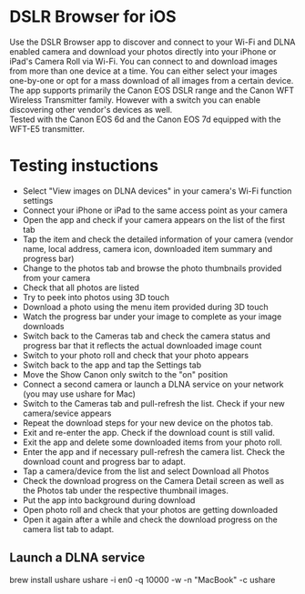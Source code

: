 # DSLR Browser for iOS

Use the DSLR Browser app to discover and connect to your Wi-Fi and DLNA enabled camera and download your photos directly into your iPhone or iPad's Camera Roll via Wi-Fi. 
You can connect to and download images from more than one device at a time. 
You can either select your images one-by-one or opt for a mass download of all images from a certain device.
The app supports primarily the Canon EOS DSLR range and the Canon WFT Wireless Transmitter family.
However with a switch you can enable discovering other vendor's devices as well.   
Tested with the Canon EOS 6d and the Canon EOS 7d equipped with the WFT-E5 transmitter.

# Testing instuctions

- Select "View images on DLNA devices" in your camera's Wi-Fi function settings
- Connect your iPhone or iPad to the same access point as your camera 
- Open the app and check if your camera appears on the list of the first tab
- Tap the item and check the detailed information of your camera (vendor name, local address, camera icon, downloaded item summary and progress bar)
- Change to the photos tab and browse the photo thumbnails provided from your camera
- Check that all photos are listed
- Try to peek into photos using 3D touch
- Download a photo using the menu item provided during 3D touch
- Watch the progress bar under your image to complete as your image downloads
- Switch back to the Cameras tab and check the camera status and progress bar that it reflects the actual downloaded image count 
- Switch to your photo roll and check that your photo appears
- Switch back to the app and tap the Settings tab 
- Move the Show Canon only switch to the "on" position
- Connect a second camera or launch a DLNA service on your network (you may use ushare for Mac)
- Switch to the Cameras tab and pull-refresh the list. Check if your new camera/sevice appears
- Repeat the download steps for your new device on the photos tab. 
- Exit and re-enter the app. Check if the download count is still valid. 
- Exit the app and delete some downloaded items from your photo roll. 
- Enter the app and if necessary pull-refresh the camera list. Check the download count and progress bar to adapt. 
- Tap a camera/device from the list and select Download all Photos
- Check the download progress on the Camera Detail screen as well as the Photos tab under the respective thumbnail images.
- Put the app into background during download
- Open photo roll and check that your photos are getting downloaded
- Open it again after a while and check the download progress on the camera list tab to adapt.

## Launch a DLNA service
brew install ushare
ushare -i en0 -q 10000 -w -n "MacBook" -c ushare

